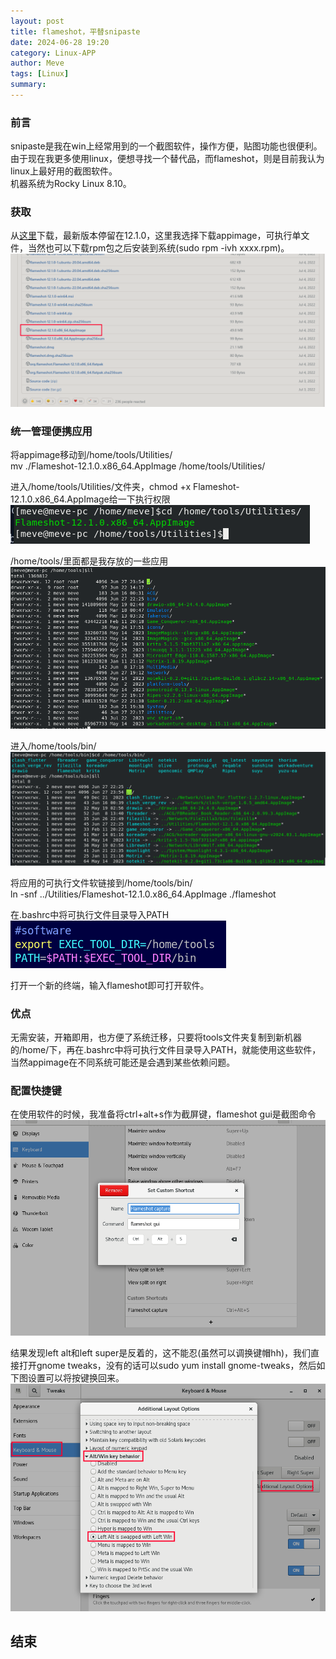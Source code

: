 ```yaml
---
layout: post
title: flameshot，平替snipaste
date: 2024-06-28 19:20
category: Linux-APP
author: Meve
tags: [Linux]
summary: 
---
```


### 前言

snipaste是我在win上经常用到的一个截图软件，操作方便，贴图功能也很便利。 <br>
由于现在我更多使用linux，便想寻找一个替代品，而flameshot，则是目前我认为linux上最好用的截图软件。 <br>
机器系统为Rocky Linux 8.10。 <br>

### 获取

从[这里](https://github.com/flameshot-org/flameshot/releases/tag/v12.1.0)下载，最新版本停留在12.1.0，这里我选择下载appimage，可执行单文件，当然也可以下载rpm包之后安装到系统(sudo rpm -ivh xxxx.rpm)。 <br>
![flameshot_release](/assets/img/get_flameshot/flameshot_release.png)

### 统一管理便携应用

将appimage移动到/home/tools/Utilities/ <br>
mv ./Flameshot-12.1.0.x86_64.AppImage /home/tools/Utilities/ <br>

进入/home/tools/Utilities/文件夹，chmod +x Flameshot-12.1.0.x86_64.AppImage给一下执行权限 <br>
![utilities](/assets/img/get_flameshot/utilities.png)

/home/tools/里面都是我存放的一些应用 <br>
![/home/tools/](/assets/img/get_flameshot/home_tools.png)

进入/home/tools/bin/ <br>
![soft_links](/assets/img/get_flameshot/soft_links.png)

将应用的可执行文件软链接到/home/tools/bin/ <br>
ln -snf ../Utilities/Flameshot-12.1.0.x86_64.AppImage ./flameshot <br>

在.bashrc中将可执行文件目录导入PATH <br>
![tool_path](/assets/img/get_flameshot/tool_path.png)

打开一个新的终端，输入flameshot即可打开软件。<br>

### 优点

无需安装，开箱即用，也方便了系统迁移，只要将tools文件夹复制到新机器的/home/下，再在.bashrc中将可执行文件目录导入PATH，就能使用这些软件，当然appimage在不同系统可能还是会遇到某些依赖问题。 <br>

### 配置快捷键

在使用软件的时候，我准备将ctrl+alt+s作为截屏键，flameshot gui是截图命令 <br>
![alt text](/assets/img/get_flameshot/shortcut.png)

结果发现left alt和left super是反着的，这不能忍(虽然可以调换键帽hh)，我们直接打开gnome tweaks，没有的话可以sudo yum install gnome-tweaks，然后如下图设置可以将按键换回来。 <br>
![gnome_tweaks](/assets/img/get_flameshot/gnome_tweaks.png)

## 结束
